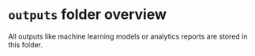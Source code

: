 # `outputs` folder overview

All outputs like machine learning models or analytics reports are stored in this folder.
